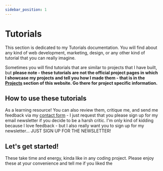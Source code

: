 ```yaml
---
sidebar_position: 1
---
```

# Tutorials

This section is dedicated to my Tutorials documentation. You will find about any kind of web development, marketing, design, or any other kind of tutorial that you can really imagine.

Sometimes you will find tutorials that are similar to projects that I have built, but **please note - these tutorials are not the official project pages in which I showcase my projects and tell you how I made them - that is in the [Projects](/docs-projects/intro) section of this website. Go there for project specific information.**

## How to use these tutorials

As a learning resource! You can also review them, critique me, and send me feedback via my [contact form](/contact) - I just request that you please sign up for my email newsletter if you decide to be a harsh critic. I'm only kind of kidding because I love feedback - but I also really want you to sign up for my newsletter... JUST SIGN UP FOR THE NEWSLETTER!

## Let's get started!

These take time and energy, kinda like in any coding project. Please enjoy these at your convenience and tell me if you liked the

